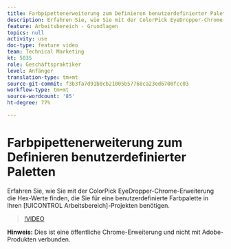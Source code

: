 ```yaml
---
title: Farbpipettenerweiterung zum Definieren benutzerdefinierter Paletten
description: Erfahren Sie, wie Sie mit der ColorPick EyeDropper-Chrome-Erweiterung die Hex-Werte finden, die Sie für eine benutzerdefinierte Farbpalette in Ihren Arbeitsbereich-Projekten benötigen.
feature: Arbeitsbereich - Grundlagen
topics: null
activity: use
doc-type: feature video
team: Technical Marketing
kt: 5035
role: Geschäftspraktiker
level: Anfänger
translation-type: tm+mt
source-git-commit: f3b3fa7d91b0cb21005b57768ca23ed6700fcc03
workflow-type: tm+mt
source-wordcount: '85'
ht-degree: 77%

---
```



# Farbpipettenerweiterung zum Definieren benutzerdefinierter Paletten

Erfahren Sie, wie Sie mit der ColorPick EyeDropper-Chrome-Erweiterung die Hex-Werte finden, die Sie für eine benutzerdefinierte Farbpalette in Ihren [!UICONTROL Arbeitsbereich]-Projekten benötigen.

>[!VIDEO](https://video.tv.adobe.com/v/33775/?quality=12)

**Hinweis:** Dies ist eine öffentliche Chrome-Erweiterung und nicht mit Adobe-Produkten verbunden.
